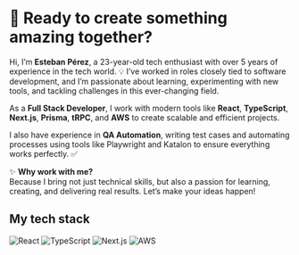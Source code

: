 # 🚀 Ready to create something amazing together?

Hi, I’m **Esteban Pérez**, a 23-year-old tech enthusiast with over 5 years of experience in the tech world. 💡 I’ve worked in roles closely tied to software development, and I’m passionate about learning, experimenting with new tools, and tackling challenges in this ever-changing field.

As a **Full Stack Developer**, I work with modern tools like **React**, **TypeScript**, **Next.js**, **Prisma**, **tRPC**, and **AWS** to create scalable and efficient projects.

I also have experience in **QA Automation**, writing test cases and automating processes using tools like Playwright and Katalon to ensure everything works perfectly. ✅

✨ **Why work with me?**  
Because I bring not just technical skills, but also a passion for learning, creating, and delivering real results. Let’s make your ideas happen!

## My tech stack

![React](https://img.shields.io/badge/React-20232A?style=for-the-badge&logo=react&logoColor=61DAFB) ![TypeScript](https://img.shields.io/badge/TypeScript-007ACC?style=for-the-badge&logo=typescript&logoColor=white) ![Next.js](https://img.shields.io/badge/Next.js-000000?style=for-the-badge&logo=nextdotjs&logoColor=white) ![AWS](https://img.shields.io/badge/AWS-232F3E?style=for-the-badge&logo=amazon-aws&logoColor=white)
